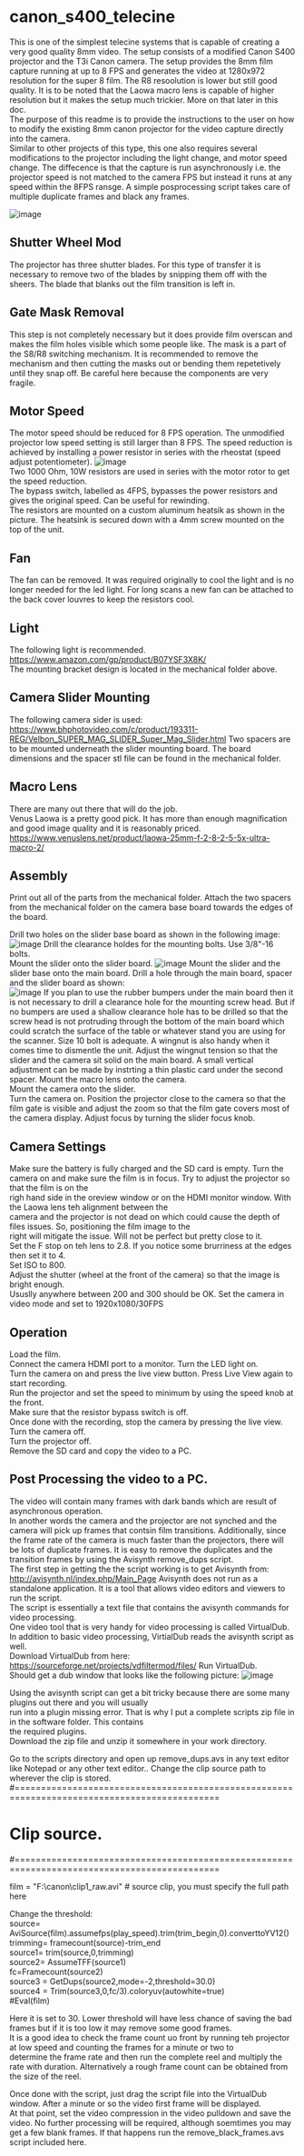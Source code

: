 # canon_s400_telecine
  
This is one of the simplest telecine systems that is capable of creating a very good quality 8mm video.
The setup consists of a modified Canon S400 projector and the T3i Canon camera. The setup provides the 8mm film capture running at  up to 8 FPS and generates the video at 1280x972 resolution for the super 8 film. The R8 resoolution is lower but still good quality. It is to be noted that the Laowa macro lens is capable of higher resolution but it makes the setup much trickier.  More on that later in this doc.  
The purpose of this  readme is to provide the instructions to the user on how to modify the existing 8mm canon projector for the video capture directly into the camera.  
Similar to other projects of this type, this one also requires several modifications to the projector including the light change, and motor speed change. The diffecence is that the capture is run asynchronously i.e. the projector speed is not matched to the camera FPS but instead it runs at any speed within the 8FPS  ransge.
A simple posprocessing script takes care of multiple duplicate frames and black any frames. 

![image](https://user-images.githubusercontent.com/48537944/188248671-e75d3b05-5946-44a3-b92e-6547d1d91683.png)



##   Shutter Wheel Mod
The projector has three shutter blades. For this type of transfer it is necessary to remove two of the blades by snipping them off with the sheers. The blade that blanks out the film transition is left in.  
  
## Gate Mask Removal
This step is not completely necessary but it does provide film overscan and makes the film holes visible which some people like. The mask is a part of the S8/R8 switching mechanism. It is recommended to remove the mechanism and then cutting the masks out or bending them repetetively until they snap off. Be careful here because the components are very fragile.  


## Motor  Speed  
The motor speed should be reduced for 8 FPS operation. The unmodified projector low speed setting is still larger than 8  FPS. The speed reduction is achieved by installing a power resistor in series with the rheostat (speed adjust potentiometer).
![image](https://user-images.githubusercontent.com/48537944/188249456-6fbd4ef9-7bd1-4362-b24e-261fc122be61.png)  
Two 1000 Ohm, 10W resistors are used in series with the motor rotor to get the speed reduction.   
The bypass switch, labelled as 4FPS, bypasses the power resistors and gives the original speed. Can be useful for rewinding.  
The resistors are mounted on a custom aluminum heatsik as shown in the picture. The heatsink is secured down with a 4mm screw mounted on the top of the unit.

## Fan
The fan can be removed. It was required originally to cool the light and is no longer needed for the led light. For long scans a new fan can be attached to the back cover louvres to keep the resistors cool.  

## Light
The following light is recommended.  
https://www.amazon.com/gp/product/B07YSF3X8K/  
The mounting bracket design is located in the mechanical folder above.

## Camera Slider Mounting  
The following camera sider is used:  
https://www.bhphotovideo.com/c/product/193311-REG/Velbon_SUPER_MAG_SLIDER_Super_Mag_Slider.html
Two spacers are to be mounted underneath the slider mounting board. 
The board dimensions and the spacer stl file can be found in the mechanical folder.  


## Macro Lens
There are many out there that will do the job.  
Venus Laowa is a pretty good pick. It has more than enough magnification and good image quality and it is reasonably priced.
https://www.venuslens.net/product/laowa-25mm-f-2-8-2-5-5x-ultra-macro-2/  

## Assembly
Print out all of the parts from the mechanical folder. 
Attach the two spacers from the mechanical folder on the camera base board towards the edges of the board.

Drill two holes on the slider base board as shown in the following image:  
![image](https://user-images.githubusercontent.com/48537944/188285288-be6101ba-e37c-45ce-ac11-c686bb8371bb.png)
Drill the clearance holdes for the mounting bolts. Use 3/8"-16 bolts.  
Mount the slider onto the slider board.
![image](https://user-images.githubusercontent.com/48537944/188252379-55d57937-e123-4d6c-a2df-53946af8d5ef.png) 
Mount the slider and the slider base onto the main board. Drill a hole through the main board, spacer and the slider board as shown:  
![image](https://user-images.githubusercontent.com/48537944/188285610-f541bbd4-3889-4917-ad29-3ffe461c2acc.png)
If you plan to use the rubber bumpers under the main board then it is not necessary to drill a clearance hole for the 
mounting screw head. But if no bumpers are used a shallow clearance hole has to be drilled so that the screw head 
is not protruding through the bottom of the main board which could scratch the surface of the table or whatever stand you are using for the 
scanner. Size 10 bolt is adequate. A wingnut is also handy when it comes time to dismentle the unit. Adjust the wingnut tension so that the slider and the camera 
sit solid on the main board. A small vertical adjustment can be made by instrting a thin plastic card under the second spacer.
Mount the macro lens onto the camera.  
Mount the camera onto the slider.  
Turn the camera on. Position the projector close to the camera so that the film gate is visible and adjust the zoom so that the film gate covers most of the camera display. Adjust focus by turning the slider focus knob.   

## Camera  Settings
Make sure the battery is fully charged and the SD card is empty. 
Turn the camera on and make sure the film is in focus. Try to adjust the projector so that the film is on the   
righ hand side in the oreview window or on the HDMI monitor window. With the Laowa lens teh alignment between the  
camera and the projector is  not dead on which could cause the depth of files issues. So, positioning the film image to the   
right will mitigate the issue. Will not be perfect but pretty close to it.  
Set the F stop on teh lens to 2.8. If you notice some brurriness at the edges then set it to 4.  
Set ISO to 800.  
Adjust the shutter (wheel at the front of the camera) so that the image is bright enough.  
Ususlly anywhere between 200 and 300 should be OK.
Set the camera in video mode and set to 1920x1080/30FPS

## Operation

Load the film.  
Connect the camera HDMI port to a monitor. 
Turn the LED light on.  
Turn the camera on and press the live view button. 
Press Live View again to start recording.  
Run the projector and set the speed to minimum by using the speed knob at the front.  
Make sure that the resistor bypass switch is off.  
Once done with the recording, stop the camera by pressing the live view.  
Turn the camera off.  
Turn the projector off.  
Remove the SD card and copy the video to a PC.

## Post Processing  the video to a PC.  
The video will contain many frames with dark bands which are result of asynchronous operation.  
In another words the camera and the projector are not synched and the camera will pick up frames that contsin film transitions.
Additionally, since the frame rate of the camera is much faster than the projectors, there will be lots of duplicate frames.
It is easy to remove the duplicates and the transition frames by using the Avisynth remove_dups script.  
The first step in getting the the script working is to get Avisynth from:
http://avisynth.nl/index.php/Main_Page
Avisynth does not run as a standalone application. It is a tool that allows video editors and viewers to run the script.  
The script is essentially a text file that contains the avisynth commands for video processing.  
One video  tool that is very handy for video processing is called VirtualDub. 
In addition to basic video processing, VirtialDub reads the avisynth script as well.  
Download VirtualDub from here:
https://sourceforge.net/projects/vdfiltermod/files/
Run VirtualDub.  
Should get a dub window that looks like the following picture:
![image](https://user-images.githubusercontent.com/48537944/188292750-e048727a-57be-484a-8ec2-93b292a6a2a8.png)  

Using the avisynth script can get a bit tricky because there are some many plugins out there and you will usually  
run into a plugin missing error. That is why I put a complete scripts zip file in in the software folder. This contains  
the required plugins.  
Download the zip file and unzip it somewhere in your work directory. 


Go to the scripts directory and open up remove_dups.avs in any text editor like Notepad or any other text editor..
Change the clip source path to wherever the clip is stored.
#=============================================================================================
# Clip source.
#=============================================================================================

film = "F:\canon\clip1_raw.avi"  # source clip, you must specify the full path here  
  
Change the threshold:  
source= AviSource(film).assumefps(play_speed).trim(trim_begin,0).converttoYV12()  
trimming= framecount(source)-trim_end  
source1= trim(source,0,trimming)  
source2= AssumeTFF(source1)  
fc=Framecount(source2)  
source3 = GetDups(source2,mode=-2,threshold=30.0)  
source4 = Trim(source3,0,fc/3).coloryuv(autowhite=true)  
#Eval(film)  
  
Here it is set to 30. Lower threshold will have less chance of saving the bad frames but if it is too low it may remove some good frames.  
It is a good idea to check the frame count uo front by running teh projector at low speed and counting the frames for a minute or two to  
determine the frame rate and then run the complete reel and multiply the rate with duration. Alternatively a rough frame count can be obtained from the 
size of the reel.

Once done with the script, just drag the script file into the VirtualDub window.
After a minute or so the video first frame will be displayed.  
At that point, set the video compression in the video pulldown and save the video.
No further processing will be required, although soemtimes you may get a few blank frames.
If that happens run the remove_black_frames.avs script included here. 




